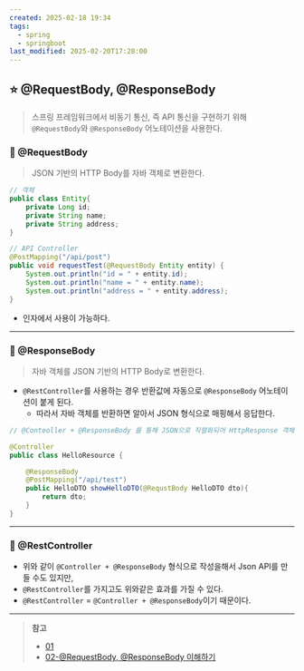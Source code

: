 ```yaml
---
created: 2025-02-18 19:34
tags:
  - spring
  - springboot
last_modified: 2025-02-20T17:28:00
---
```

## ⭐ @RequestBody, @ResponseBody
> 스프링 프레임워크에서 비동기 통신, 즉 API 통신을 구현하기 위해 `@RequestBody`와 `@ResponseBody` 어노테이션을 사용한다.
### 🍪 @RequestBody
> JSON 기반의 HTTP Body를 자바 객체로 변환한다.
```java
// 객체
public class Entity{
	private Long id;
    private String name;
    private String address;
}

// API Controller
@PostMapping("/api/post")
public void requestTest(@RequestBody Entity entity) {
    System.out.println("id = " + entity.id);
    System.out.println("name = " + entity.name);
    System.out.println("address = " + entity.address);
}
```
- 인자에서 사용이 가능하다.
---
### 🍪 @ResponseBody
> 자바 객체를 JSON 기반의 HTTP Body로 변환한다.
- `@RestController`를 사용하는 경우 반환값에 자동으로 `@ResponseBody` 어노테이션이 붙게 된다.
	- 따라서 자바 객체를 반환하면 알아서 JSON 형식으로 매핑해서 응답한다.
```java
// @Conteoller + @ResponseBody 를 통해 JSON으로 직렬화되어 HttpResponse 객체로 전달한다.

@Controller
public class HelloResource {

	@ResponseBody
	@PostMapping("/api/test")
	public HelloDTO showHelloDTO(@RequstBody HelloDTO dto){
		return dto;
	}
}
```
---
### 🍪 @RestController
- 위와 같이 `@Controller + @ResponseBody` 형식으로 작성을해서 Json API를 만들 수도 있지만,
- `@RestController`를 가지고도 위와같은 효과를 가질 수 있다.
- `@RestController` = `@Controller + @ResponseBody`이기 때문이다.
---
> **참고**
> - [01](https://cheershennah.tistory.com/179)
> - [02-@RequestBody, @ResponseBody 이해하기](https://velog.io/@nomonday/Spring-RequestBody-ResponseBody-%EC%9D%B4%ED%95%B4%ED%95%98%EA%B8%B0)
